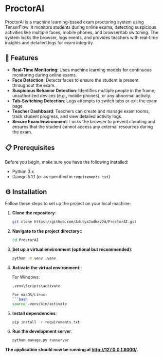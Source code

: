 # ProctorAI
ProctorAI is a machine learning-based exam proctoring system using TensorFlow. It monitors students during online exams, detecting suspicious activities like multiple faces, mobile phones, and browser/tab switching. The system locks the browser, logs events, and provides teachers with real-time insights and detailed logs for exam integrity.

## 🚀 Features

- **Real-Time Monitoring**: Uses machine learning models for continuous monitoring during online exams.
- **Face Detection**: Detects faces to ensure the student is present throughout the exam.
- **Suspicious Behavior Detection**: Identifies multiple people in the frame, unauthorized devices (e.g., mobile phones), or any abnormal activity.
- **Tab-Switching Detection**: Logs attempts to switch tabs or exit the exam page.
- **Teacher Dashboard**: Teachers can create and manage exam rooms, track student progress, and view detailed activity logs.
- **Secure Exam Environment**: Locks the browser to prevent cheating and ensures that the student cannot access any external resources during the exam.

## 📋 Prerequisites

Before you begin, make sure you have the following installed:

- Python 3.x
- Django 5.1.1 (or as specified in `requirements.txt`)

## ⚙️ Installation

Follow these steps to set up the project on your local machine:

1. **Clone the repository**:
   ```bash
   git clone https://github.com/AdityaJadhav24/ProctorAI.git

2. **Navigate to the project directory:**:
    ```bash
    cd ProctorAI

3. **Set up a virtual environment (optional but recommended)**:
    ```bash
    python -m venv .venv

4. **Activate the virtual environment:**:

    For Windows:
    ```bash
    .venv\Scripts\activate

    For macOS/Linux:
    ```bash
    source .venv/bin/activate

5. **Install dependencies**:

    ```bash
    pip install -r requirements.txt

6. **Run the development server**:
    
    ```bash
    python manage.py runserver

**The application should now be running at http://127.0.0.1:8000/.**


